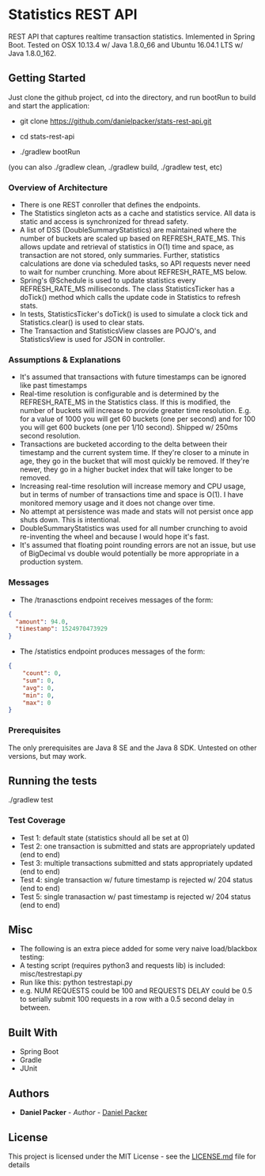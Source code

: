 # Statistics REST API

REST API that captures realtime transaction statistics. Imlemented in Spring Boot. Tested on OSX 10.13.4 w/ Java 1.8.0_66 and Ubuntu 16.04.1 LTS w/ Java 1.8.0_162.

## Getting Started

Just clone the github project, cd into the directory, and run bootRun to build and start the application:

* git clone https://github.com/danielpacker/stats-rest-api.git

* cd stats-rest-api

* ./gradlew bootRun

(you can also ./gradlew clean, ./gradlew build, ./gradlew test, etc)

### Overview of Architecture

* There is one REST conroller that defines the endpoints.
* The Statistics singleton acts as a cache and statistics service. All data is static and access is synchronized for thread safety.
* A list of DSS (DoubleSummaryStatistics) are maintained where the number of buckets are scaled up based on REFRESH_RATE_MS. This allows update and retrieval of statistics in O(1) time and space, as transaction are not stored, only summaries. Further, statistics calculations are done via scheduled tasks, so API requests never need to wait for number crunching. More about REFRESH_RATE_MS below.
* Spring's @Schedule is used to update statistics every REFRESH_RATE_MS milliseconds. The class StatisticsTicker has a doTick() method which calls the update code in Statistics to refresh stats.
* In tests, StatisticsTicker's doTick() is used to simulate a clock tick and Statistics.clear() is used to clear stats.
* The Transaction and StatisticsView classes are POJO's, and StatisticsView is used for JSON in controller.

### Assumptions & Explanations

* It's assumed that transactions with future timestamps can be ignored like past timestamps
* Real-time resolution is configurable and is determined by the REFRESH_RATE_MS in the Statistics class. If this is modified, the number of buckets will increase to provide greater time resolution. E.g. for a value of 1000 you will get 60 buckets (one per second) and for 100 you will get 600 buckets (one per 1/10 second). Shipped w/ 250ms second resolution.
* Transactions are bucketed according to the delta between their timestamp and the current system time. If they're closer to a minute in age, they go in the bucket that will most quickly be removed. If they're newer, they go in a higher bucket index that will take longer to be removed.
* Increasing real-time resolution will increase memory and CPU usage, but in terms of number of transactions time and space is O(1). I have monitored memory usage and it does not change over time.
* No attempt at persistence was made and stats will not persist once app shuts down. This is intentional.
* DoubleSummaryStatistics was used for all number crunching to avoid re-inventing the wheel and because I would hope it's fast. 
* It's assumed that floating point rounding errors are not an issue, but use of BigDecimal vs double would potentially be more appropriate in a production system.

### Messages

* The /tranasctions endpoint receives messages of the form:

```JSON
{
  "amount": 94.0, 
  "timestamp": 1524970473929
}
```

* The /statistics endpoint produces messages of the form:

```JSON
{
    "count": 0,
    "sum": 0,
    "avg": 0,
    "min": 0,
    "max": 0
}
```

### Prerequisites

The only prerequisites are Java 8 SE and the Java 8 SDK. Untested on other versions, but may work.

## Running the tests

./gradlew test

### Test Coverage

* Test 1: default state (statistics should all be set at 0)
* Test 2: one transaction is submitted and stats are appropriately updated (end to end)
* Test 3: multiple transactions submitted and stats appropriately updated (end to end)
* Test 4: single transaction w/ future timestamp is rejected w/ 204 status (end to end)
* Test 5: single tranasaction w/ past timestamp is rejected w/ 204 status (end to end)

## Misc

* The following is an extra piece added for some very naive load/blackbox testing:
* A testing script (requires python3 and requests lib) is included: misc/testrestapi.py
* Run like this: python testrestapi.py <NUM REQUESTS> <REQUESTS DELAY>
* e.g. NUM REQUESTS could be 100 and REQUESTS DELAY could be 0.5 to serially submit 100 requests in a row with a 0.5 second delay in between.

## Built With

* Spring Boot
* Gradle
* JUnit

## Authors

* **Daniel Packer** - *Author* - [Daniel Packer](https://github.com/danielpacker)

## License

This project is licensed under the MIT License - see the [LICENSE.md](LICENSE.md) file for details

